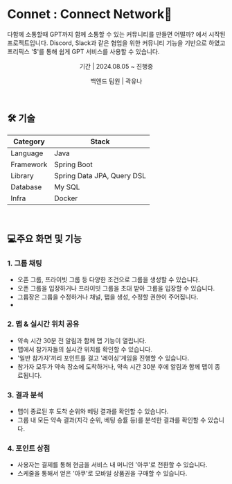 <h1>Connet : Connect Network🔗</h1>
<p>
  다함께 소통할때 GPT까지 함께 소통할 수 있는 커뮤니티를 만들면 어떨까? 에서 시작된 프로젝트입니다.
  Discord, Slack과 같은 협업을 위한 커뮤니티 기능을 기반으로 하였고 프리픽스 '$'를 통해 쉽게 GPT 서비스를 사용할 수 있습니다.
</p>

<p align="center">기간 | 2024.08.05 ~ 진행중</p>
<p align="center">백엔드 팀원 | 곽유나</p>

<br/>

<h2 id="technologies">🛠️ 기술</h2>

| Category | Stack |
| --- | --- |
| Language | Java |
| Framework | Spring Boot |
| Library | Spring Data JPA, Query DSL |
| Database | My SQL |
| Infra | Docker |

</br>
<h2>💻주요 화면 및 기능</h2>

### 1. 그룹 채팅
- 오픈 그룹, 프라이빗 그룹 등 다양한 조건으로 그룹을 생성할 수 있습니다.
- 오픈 그룹을 입장하거나 프라이빗 그룹을 초대 받아 그룹을 입장할 수 있습니다.
- 그룹장은 그룹을 수정하거나 채널, 탭을 생성, 수정할 권한이 주어집니다.
- 

### 2. 맵 & 실시간 위치 공유
- 약속 시간 30분 전 알림과 함께 맵 기능이 열립니다.
- 맵에서 참가자들의 실시간 위치를 확인할 수 있습니다.
- '일반 참가자'끼리 포인트를 걸고 '레이싱'게임을 진행할 수 있습니다.
- 참가자 모두가 약속 장소에 도착하거나, 약속 시간 30분 후에 알림과 함께 맵이 종료됩니다.

### 3. 결과 분석
- 맵이 종료된 후 도착 순위와 베팅 결과를 확인할 수 있습니다.
- 그룹 내 모든 약속 결과(지각 순위, 베팅 승률 등)를 분석한 결과를 확인할 수 있습니다.

### 4. 포인트 상점
- 사용자는 결제를 통해 현금을 서비스 내 머니인 '아쿠'로 전환할 수 있습니다.
- 스케줄을 통해서 얻은 '아쿠'로 모바일 상품권을 구매할 수 있습니다.

